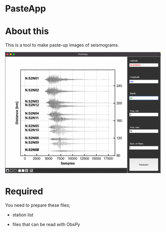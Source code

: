# PasteApp

# About this

This is a tool to make paste-up images of seismograms.

![pasteapp](/PasteApp.png)

# Required

You need to prepare these files;
* station list

* files that can be read with ObsPy
